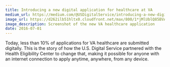 ```yaml
---
title: Introducing a new digital application for healthcare at VA
medium_url: https://medium.com/@USDigitalService/introducing-a-new-digital-application-for-healthcare-at-va-610d8bac4c78#.k353fjr54
image_url: https://d262ilb51hltx0.cloudfront.net/max/800/1*jMlUblQ85BVAxW7DOm3dXw.png
image_description: Screenshot of the new VA healthcare application
date: 2016-07-01
---
```


Today, less than 10% of applications for VA healthcare are submitted digitally. This is the story of how the U.S. Digital Service partnered with the Health Eligibility Center to change that, making it possible for anyone with an internet connection to apply anytime, anywhere, from any device.
